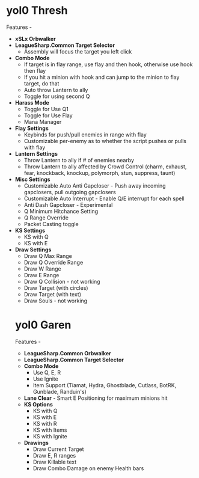 yol0 Thresh
===========

Features - 
<ul>
<li><b>xSLx Orbwalker</b></li>
<li><b>LeagueSharp.Common Target Selector</b>
	<ul><li>Assembly will focus the target you left click</li></ul>
<li><b>Combo Mode</b>
	<ul><li>If target is in flay range, use flay and then hook, otherwise use hook then flay</li>
		<li>If you hit a minion with hook and can jump to the minion to flay target, do that</li>
		<li>Auto throw Lantern to ally</li>
		<li>Toggle for using second Q</li>
	</ul></li>
<li><b>Harass Mode</b>
	<ul><li>Toggle for Use Q1</li>
		<li>Toggle for Use Flay</li>
		<li>Mana Manager</li>
	</ul></li>
<li><b>Flay Settings</b>
	<ul><li>Keybinds for push/pull enemies in range with flay</li>
		<li>Customizable per-enemy as to whether the script pushes or pulls with flay</li>
	</ul></li>
<li><b>Lantern Settings</b>
	<ul><li>Throw Lantern to ally if # of enemies nearby</li>
		<li>Throw Lantern to ally affected by Crowd Control (charm, exhaust, fear, knockback, knockup, polymorph, stun, suppress, taunt)</li>
	</ul></li>
<li><b>Misc Settings</b>
	<ul><li>Customizable Auto Anti Gapcloser - Push away incoming gapclosers, pull outgoing gapclosers</li>
		<li>Customizable Auto Interrupt - Enable Q/E interrupt for each spell</li>
		<li>Anti Dash Gapcloser - Experimental</li>
		<li>Q Minimum Hitchance Setting</li>
		<li>Q Range Override</li>
		<li>Packet Casting toggle</li>
	</ul></li>
<li><b>KS Settings</b>
	<ul><li>KS with Q</li>
		<li>KS with E</li>
	</ul></li>
<li><b>Draw Settings</b>
	<ul><li>Draw Q Max Range</li>
		<li>Draw Q Override Range</li>
		<li>Draw W Range</li>
		<li>Draw E Range</li>
		<li>Draw Q Collision - not working</li>
		<li>Draw Target (with circles)</li>
		<li>Draw Target (with text)</li>
		<li>Draw Souls - not working</li>
	</ul></li>
</li>

yol0 Garen
===========

Features - 
<ul>
<li><b>LeagueSharp.Common Orbwalker</b></li>
<li><b>LeagueSharp.Common Target Selector</b></li>
<li><b>Combo Mode</b>
	<ul><li>Use Q, E, R</li>
		<li>Use Ignite</li>
		<li>Item Support (Tiamat, Hydra, Ghostblade, Cutlass, BotRK, Gunblade, Randuin's)</li>
	</ul></li>
<li><b>Lane Clear</b> - Smart E Positioning for maximum minions hit</li>
<li><b>KS Options</b>
	<ul><li>KS with Q</li>
		<li>KS with E</li>
		<li>KS with R</li>
		<li>KS with Items</li>
		<li>KS with Ignite</li>
	</ul></li>
<li><b>Drawings</b>
	<ul><li>Draw Current Target</li>
		<li>Draw E, R ranges</li>
		<li>Draw Killable text</li>
		<li>Draw Combo Damage on enemy Health bars</li>
	</ul></li>
</ul>
		